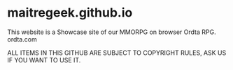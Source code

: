 # maitregeek.github.io

This website is a Showcase site of our MMORPG on browser Ordta RPG. ordta.com


ALL ITEMS IN THIS GITHUB ARE SUBJECT TO COPYRIGHT RULES, ASK US IF YOU WANT TO USE IT. 